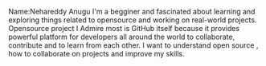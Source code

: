 Name:Nehareddy Anugu
I'm a begginer and fascinated about learning and exploring things related to opensource and working on real-world projects.
Opensource project I Admire most is GitHub itself because it provides powerful platform for developers all around the world to collaborate,
contribute and to learn from each other.
I want to understand open source , how to collaborate on projects and improve my skills.
